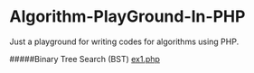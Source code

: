 # Algorithm-PlayGround-In-PHP
Just a playground for writing codes for algorithms using PHP.

#####Binary Tree Search (BST)
[ex1.php](/running/BinarySearchTree/Ex1/ex1.php)